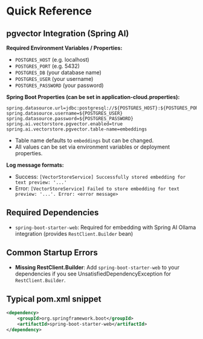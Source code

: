 # Quick Reference

## pgvector Integration (Spring AI)

**Required Environment Variables / Properties:**
- `POSTGRES_HOST` (e.g. localhost)
- `POSTGRES_PORT` (e.g. 5432)
- `POSTGRES_DB` (your database name)
- `POSTGRES_USER` (your username)
- `POSTGRES_PASSWORD` (your password)

**Spring Boot Properties (can be set in application-cloud.properties):**
```properties
spring.datasource.url=jdbc:postgresql://${POSTGRES_HOST}:${POSTGRES_PORT}/${POSTGRES_DB}
spring.datasource.username=${POSTGRES_USER}
spring.datasource.password=${POSTGRES_PASSWORD}
spring.ai.vectorstore.pgvector.enabled=true
spring.ai.vectorstore.pgvector.table-name=embeddings
```

- Table name defaults to `embeddings` but can be changed.
- All values can be set via environment variables or deployment properties.

**Log message formats:**
- Success: `[VectorStoreService] Successfully stored embedding for text preview: '...'`
- Error: `[VectorStoreService] Failed to store embedding for text preview: '...'. Error: <error message>`



## Required Dependencies
- `spring-boot-starter-web`: Required for embedding with Spring AI Ollama integration (provides `RestClient.Builder` bean)

## Common Startup Errors
- **Missing RestClient.Builder**: Add `spring-boot-starter-web` to your dependencies if you see UnsatisfiedDependencyException for `RestClient.Builder`.

## Typical pom.xml snippet
```xml
<dependency>
    <groupId>org.springframework.boot</groupId>
    <artifactId>spring-boot-starter-web</artifactId>
</dependency>
```
